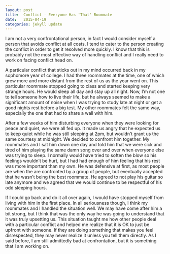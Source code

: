 ```yaml
---
layout: post
title:  Conflict - Everyone Has 'That' Roommate
date:   2015-04-19
categories: jekyll update
---
```

I am not a very confrontational person, in fact I would consider myself a person that avoids conflict at all costs. I tend to cater to the person creating the conflict in order to get it resolved more quickly. I know that this is probably not the most effective way of handling conflict and I really need to work on facing conflict head on.

A particular conflict that sticks out in my mind occurred back in my sophomore year of college. I had three roommates at the time, one of which grew more and more distant from the rest of us as the year went on. This particular roommate stopped going to class and started keeping very strange hours. He would sleep all day and stay up all night. Now, I’m not one to tell someone how to live their life, but he always seemed to make a significant amount of noise when I was trying to study late at night or get a good nights rest before a big test. My other roommates felt the same way, especially the one that had to share a wall with him.

After a few weeks of him disturbing everyone when they were looking for peace and quiet, we were all fed up. It made us angry that he expected us to keep quiet while he was still sleeping at 2pm, but wouldn’t grant us the same courtesy at midnight. We decided to confront him together. My roommates and I sat him down one day and told him that we were sick and tired of him playing the same damn song over and over when everyone else was trying to sleep. I normally would have tried to soften the blow so his feelings wouldn’t be hurt, but I had had enough of him feeling that his rest was more important than my own. He was defensive at first, as most people are when the are confronted by a group of people, but eventually accepted that he wasn’t being the best roommate. He agreed to not play his guitar so late anymore and we agreed that we would continue to be respectful of his odd sleeping hours.

If I could go back and do it all over again, I would have stopped myself from living with him in the first place. In all seriousness though, I think my roommates and I handled the situation well. We may have come after him a bit strong, but I think that was the only way he was going to understand that it was truly upsetting us. This situation taught me how other people deal with a particular conflict and helped me realize that it is OK to just be upfront with someone. If they are doing something that makes you feel disrespected, they may never realize it unless you tell them directly. As I said before, I am still admittedly bad at confrontation, but it is something that I am working on.